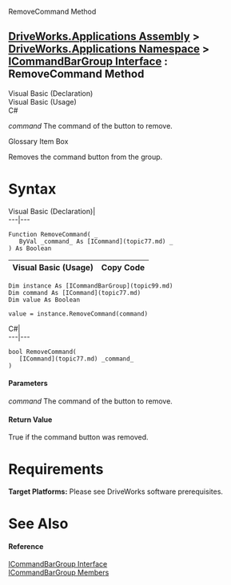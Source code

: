 RemoveCommand Method   
  
[DriveWorks.Applications Assembly](topic13.md) > [DriveWorks.Applications Namespace](topic16.md) > [ICommandBarGroup Interface](topic99.md) : RemoveCommand Method  
---  
  
Visual Basic (Declaration)    
Visual Basic (Usage)    
C# 

_command_
    The command of the button to remove.

Glossary Item Box

Removes the command button from the group. 

# Syntax

Visual Basic (Declaration)|   
---|---  
      
    
    Function RemoveCommand( _
       ByVal _command_ As [ICommand](topic77.md) _
    ) As Boolean  
  
Visual Basic (Usage)| Copy Code  
---|---  
      
    
    Dim instance As [ICommandBarGroup](topic99.md)
    Dim command As [ICommand](topic77.md)
    Dim value As Boolean
     
    value = instance.RemoveCommand(command)  
  
C#|   
---|---  
      
    
    bool RemoveCommand( 
       [ICommand](topic77.md) _command_
    )  
  
#### Parameters

 _command_
    The command of the button to remove.

#### Return Value

True if the command button was removed.

# Requirements

**Target Platforms:** Please see DriveWorks software prerequisites.

# See Also

#### Reference

[ICommandBarGroup Interface](topic99.md)   
[ICommandBarGroup Members](topic100.md)


